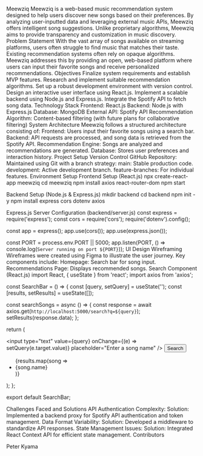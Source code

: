 Meewziq
Meewziq is a web-based music recommendation system designed to help users discover new songs based on their preferences. By analyzing user-inputted data and leveraging external music APIs, Meewziq offers intelligent song suggestions. Unlike proprietary algorithms, Meewziq aims to provide transparency and customization in music discovery.
Problem Statement
With the vast array of songs available on streaming platforms, users often struggle to find music that matches their taste. Existing recommendation systems often rely on opaque algorithms. Meewziq addresses this by providing an open, web-based platform where users can input their favorite songs and receive personalized recommendations.
Objectives
Finalize system requirements and establish MVP features.
Research and implement suitable recommendation algorithms.
Set up a robust development environment with version control.
Design an interactive user interface using React.js.
Implement a scalable backend using Node.js and Express.js.
Integrate the Spotify API to fetch song data.
Technology Stack
Frontend: React.js
Backend: Node.js with Express.js
Database: MongoDB
External API: Spotify API
Recommendation Algorithm: Content-based filtering (with future plans for collaborative filtering)
System Architecture
Meewziq follows a structured architecture consisting of:
Frontend: Users input their favorite songs using a search bar.
Backend: API requests are processed, and song data is retrieved from the Spotify API.
Recommendation Engine: Songs are analyzed and recommendations are generated.
Database: Stores user preferences and interaction history.
Project Setup
Version Control
GitHub Repository: Maintained using Git with a branch strategy:
main: Stable production code.
development: Active development branch.
feature-branches: For individual features.
Environment Setup
Frontend Setup (React.js)
npx create-react-app meewziq
cd meewziq
npm install axios react-router-dom
npm start


Backend Setup (Node.js & Express.js)
mkdir backend
cd backend
npm init -y
npm install express cors dotenv axios


Express.js Server Configuration (backend/server.js)
const express = require('express');
const cors = require('cors');
require('dotenv').config();


const app = express();
app.use(cors());
app.use(express.json());


const PORT = process.env.PORT || 5000;
app.listen(PORT, () => console.log(`Server running on port ${PORT}`));
UI Design
Wireframing
Wireframes were created using Figma to illustrate the user journey. Key components include:
Homepage: Search bar for song input.
Recommendations Page: Displays recommended songs.
Search Component (React.js)
import React, { useState } from 'react';
import axios from 'axios';


const SearchBar = () => {
  const [query, setQuery] = useState('');
  const [results, setResults] = useState([]);


  const searchSongs = async () => {
    const response = await axios.get(`http://localhost:5000/search?q=${query}`);
    setResults(response.data);
  };


  return (
    <div>
      <input
        type="text"
        value={query}
        onChange={(e) => setQuery(e.target.value)}
        placeholder="Enter a song name"
      />
      <button onClick={searchSongs}>Search</button>
      <ul>
        {results.map(song => <li key={song.id}>{song.name}</li>)}
      </ul>
    </div>
  );
};


export default SearchBar;


Challenges Faced and Solutions
API Authentication Complexity:
Solution: Implemented a backend proxy for Spotify API authentication and token management.
Data Format Variability:
Solution: Developed a middleware to standardize API responses.
State Management Issues:
Solution: Integrated React Context API for efficient state management.
Contributors 

Peter Kyama


